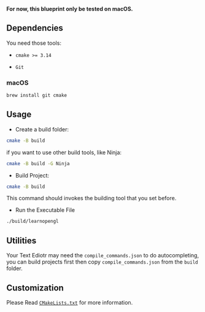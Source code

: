 **For now, this blueprint only be tested on macOS.**

## Dependencies

You need those tools:

- `cmake >= 3.14`

- `Git`

### macOS

```bash
brew install git cmake
```


## Usage

- Create a build folder:

```bash
cmake -B build
```

if you want to use other build tools, like Ninja:

```bash
cmake -B build -G Ninja
```

- Build Project:

```bash
cmake -B build
```

This command should invokes the building tool that you set before.

- Run the Executable File

```bash
./build/learnopengl
```

## Utilities

Your Text Ediotr may need the `compile_commands.json` to do autocompleting, you can build projects first then copy `compile_commands.json` from the `build` folder.

## Customization

Please Read [`CMakeLists.txt`](./CMakeLists.txt) for more information.
